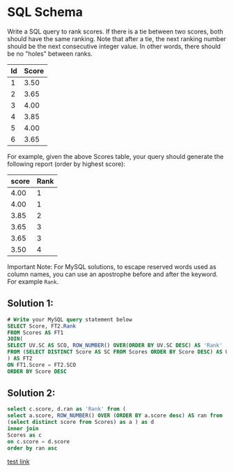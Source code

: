 # SQL Schema
Write a SQL query to rank scores. If there is a tie between two scores, both should have the same ranking. Note that after a tie, the next ranking number should be the next consecutive integer value. In other words, there should be no "holes" between ranks.

| Id | Score |
|----|-------|
| 1  | 3.50  |
| 2  | 3.65  |
| 3  | 4.00  |
| 4  | 3.85  |
| 5  | 4.00  |
| 6  | 3.65  |


For example, given the above Scores table, your query should generate the following report (order by highest score):

| score | Rank    |
|-------|---------|
| 4.00  | 1       |
| 4.00  | 1       |
| 3.85  | 2       |
| 3.65  | 3       |
| 3.65  | 3       |
| 3.50  | 4       |

Important Note: For MySQL solutions, to escape reserved words used as column names, you can use an apostrophe before and after the keyword. For example `Rank`.
## Solution 1:
```sql
# Write your MySQL query statement below
SELECT Score, FT2.Rank
FROM Scores AS FT1
JOIN(
SELECT UV.SC AS SCO, ROW_NUMBER() OVER(ORDER BY UV.SC DESC) AS 'Rank'
FROM (SELECT DISTINCT Score AS SC FROM Scores ORDER BY Score DESC) AS UV
) AS FT2
ON FT1.Score = FT2.SCO
ORDER BY Score DESC
```
## Solution 2:
```sql
select c.score, d.ran as 'Rank' from (
select a.score, ROW_NUMBER() OVER (ORDER BY a.score desc) AS ran from
(select distinct score from Scores) as a ) as d
inner join
Scores as c
on c.score = d.score
order by ran asc
```

[test link](https://leetcode.com/problems/rank-scores/)
